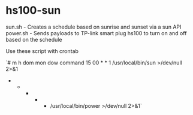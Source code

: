 # hs100-sun

sun.sh - Creates a schedule based on sunrise and sunset via a sun API
power.sh - Sends payloads to TP-link smart plug hs100 to turn on and off based on the schedule

Use these script with crontab


`# m h  dom mon dow   command
15 00 * * 1 /usr/local/bin/sun >/dev/null 2>&1
* * * * * /usr/local/bin/power >/dev/null 2>&1`
